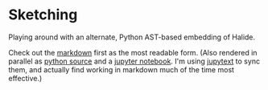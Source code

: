 # Sketching
Playing around with an alternate, Python AST-based embedding of Halide.

Check out the [markdown](sketching.md) first as the most readable form.
(Also rendered in parallel as [python source](sketching.py) and a [jupyter notebook](sketching.ipynb). I'm using [jupytext](https://jupytext.readthedocs.io) to sync them, and actually find working in markdown much of the time most effective.)
